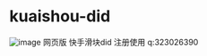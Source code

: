 # kuaishou-did
![image](https://github.com/xmydjx/kuaishou-did/assets/47141266/c1ce5894-8123-4bf7-b619-73bcd098b2d5)
网页版 快手滑块did 注册使用
q:323026390
